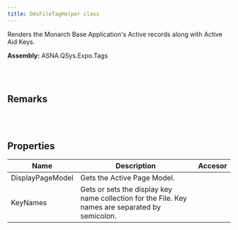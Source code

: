 ```yaml
---
title: DdsFileTagHelper class
---
```


Renders the Monarch Base Application's Active records along with Active Aid Keys.

**Assembly:** ASNA.QSys.Expo.Tags

<br>
<br>

## Remarks

<br>
<br>

## Properties

| Name | Description | Accesor
| --- | --- | ---
| DisplayPageModel | Gets the Active Page Model. | 
| KeyNames | Gets or sets the display key name collection for the File. Key names are separated by semicolon. | 

<br>
<br>


